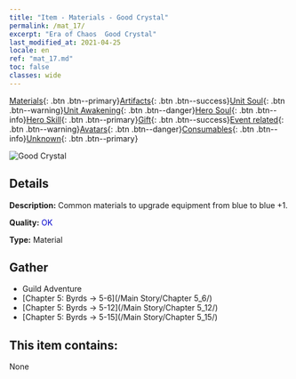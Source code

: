 ```yaml
---
title: "Item - Materials - Good Crystal"
permalink: /mat_17/
excerpt: "Era of Chaos  Good Crystal"
last_modified_at: 2021-04-25
locale: en
ref: "mat_17.md"
toc: false
classes: wide
---
```

 [Materials](/Items/){: .btn .btn--primary}[Artifacts](/Items/Artifacts/){: .btn .btn--success}[Unit Soul](/Items/UnitSoul/){: .btn .btn--warning}[Unit Awakening](/Items/UnitAwakening/){: .btn .btn--danger}[Hero Soul](/Items/HeroSoul/){: .btn .btn--info}[Hero Skill](/Items/HeroSkill/){: .btn .btn--primary}[Gift](/Items/Gift/){: .btn .btn--success}[Event related](/Items/Events/){: .btn .btn--warning}[Avatars](/Items/Avatars/){: .btn .btn--danger}[Consumables](/Items/Consumables/){: .btn .btn--info}[Unknown](/Items/Unknown/){: .btn .btn--primary}

 ![Good Crystal](/images/t/i_cailiao_shuijing1.png)

## Details
 **Description:** Common materials to upgrade equipment from blue to blue +1.

 **Quality:** <span style="color: #0000CD">OK</span>

 **Type:** Material

## Gather

*    Guild Adventure 
*    [Chapter 5: Byrds -> 5-6](/Main Story/Chapter 5_6/) 
*    [Chapter 5: Byrds -> 5-12](/Main Story/Chapter 5_12/) 
*    [Chapter 5: Byrds -> 5-15](/Main Story/Chapter 5_15/) 

## This item contains:

  None

